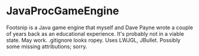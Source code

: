 # JavaProcGameEngine #

Footsnip is a Java game engine that myself and Dave Payne wrote a couple of years back as an educational experience. It's probably not in a viable state. May work. .gitignore looks ropey. Uses LWJGL, JBullet. Possibly some missing attributions; sorry.
